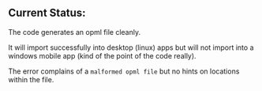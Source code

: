 ## Current Status:

The code generates an opml file cleanly. 

It will import successfully into desktop (linux) apps but will not import into a windows mobile app (kind of the point of the code really). 

The error complains of a `malformed opml file` but no hints on locations within the file.

